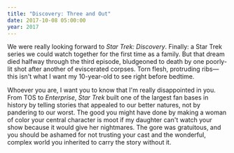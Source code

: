 ```yaml
---
title: "Discovery: Three and Out"
date: 2017-10-08 05:00:00
year: 2017
---
```


We were really looking forward to *Star Trek: Discovery*.
Finally:
a Star Trek series we could watch together for the first time as a family.
But that dream died halfway through the third episode,
bludgeoned to death by one poorly-lit shot after another of eviscerated corpses.
Torn flesh,
protruding ribs—this isn't what I want my 10-year-old to see right before bedtime.

Whoever you are,
I want you to know that I'm really disappointed in you.
From TOS to *Enterprise*,
*Star Trek* built one of the largest fan bases in history by telling stories that appealed to our better natures,
not by pandering to our worst.
The good you might have done by making a woman of color your central character is moot
if my daughter can't watch your show because it would give her nightmares.
The gore was gratuitous,
and you should be ashamed for not trusting your cast
and the wonderful, complex world you inherited
to carry the story without it.
